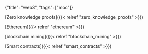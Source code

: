 {"title": "web3", "tags": ["moc"]}

[Zero knowledge proofs]({{< relref "zero_knowledge_proofs" >}})

[Ethereum]({{< relref "ethereum" >}})

[blockchain mining]({{< relref "blockchain_mining" >}})

[Smart contracts]({{< relref "smart_contracts" >}})

